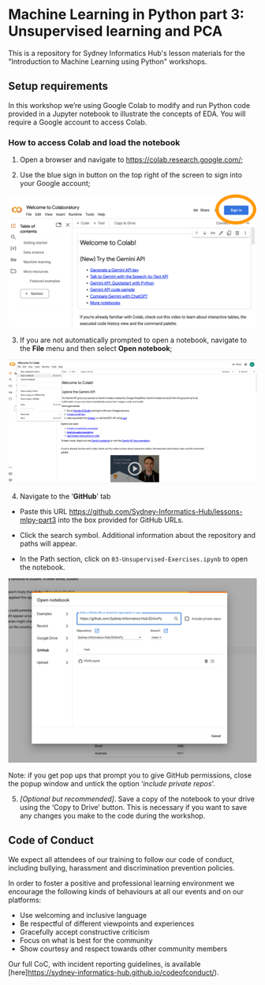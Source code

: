 # Machine Learning in Python part 3: Unsupervised learning and PCA

This is a repository for Sydney Informatics Hub's lesson materials for the "Introduction to Machine Learning using Python" workshops.

## Setup requirements

In this workshop we’re using Google Colab to modify and run Python code provided in a Jupyter notebook to illustrate the concepts of EDA. You will require a Google account to access Colab.

### How to access Colab and load the notebook

1.	Open a browser and navigate to https://colab.research.google.com/;

2.	Use the blue sign in button on the top right of the screen to sign into your Google account;

![Screenshot of the Google Colab interface, showing the "Sign In" button](fig/setup1.png)

3.	If you are not automatically prompted to open a notebook, navigate to the **File** menu and then select **Open notebook**;

![Screenshot of the Google Colab File menu, with the "Open notebook" option highlighted](fig/setup2.png)

4.	Navigate to the ‘**GitHub**’ tab 

  - Paste this URL <https://github.com/Sydney-Informatics-Hub/lessons-mlpy-part3> into the box provided for GitHub URLs. 

  - Click the search symbol. Additional information about the repository and paths will appear.

  - In the Path section, click on `03-Unsupervised-Exercises.ipynb` to open the notebook.

![Screenshot of the Google Colab "Open notebook" dialog, showing the GitHub menu and the GitHub URL input field](fig/setup3.png)  

Note: if you get pop ups that prompt you to give GitHub permissions, close the popup window and untick the option ‘*include private repos*’.

5.	*[Optional but recommended]*. Save a copy of the notebook to your drive using the ‘Copy to Drive’ button. This is necessary if you want to save any changes you make to the code during the workshop.

## Code of Conduct

We expect all attendees of our training to follow our code of conduct, including bullying, harassment and discrimination prevention policies.

In order to foster a positive and professional learning environment we encourage the following kinds of behaviours at all our events and on our platforms:

* Use welcoming and inclusive language
* Be respectful of different viewpoints and experiences
* Gracefully accept constructive criticism
* Focus on what is best for the community
* Show courtesy and respect towards other community members

Our full CoC, with incident reporting guidelines, is available [here]https://sydney-informatics-hub.github.io/codeofconduct/).

[def]: fig/setup1.png
